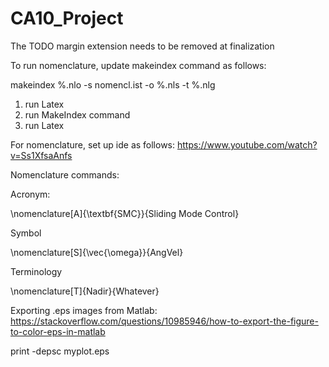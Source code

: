 # CA10_Project

The TODO margin extension needs to be removed at finalization

To run nomenclature, update makeindex command as follows:

makeindex %.nlo -s nomencl.ist -o %.nls -t %.nlg

1. run Latex
2. run MakeIndex command
3. run Latex

For nomenclature, set up ide as follows:
https://www.youtube.com/watch?v=Ss1XfsaAnfs

Nomenclature commands:

Acronym:

\nomenclature[A]{\textbf{SMC}}{Sliding Mode Control}

Symbol

\nomenclature[S]{\vec{\omega}}{AngVel}

Terminology

\nomenclature[T]{Nadir}{Whatever}


Exporting .eps images from Matlab:
https://stackoverflow.com/questions/10985946/how-to-export-the-figure-to-color-eps-in-matlab

print -depsc myplot.eps